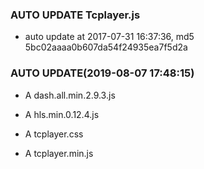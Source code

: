 ### AUTO UPDATE Tcplayer.js

- auto update at 2017-07-31 16:37:36, md5 5bc02aaaa0b607da54f24935ea7f5d2a

### AUTO UPDATE(2019-08-07 17:48:15)

- A  dash.all.min.2.9.3.js

- A  hls.min.0.12.4.js

- A  tcplayer.css

- A  tcplayer.min.js
